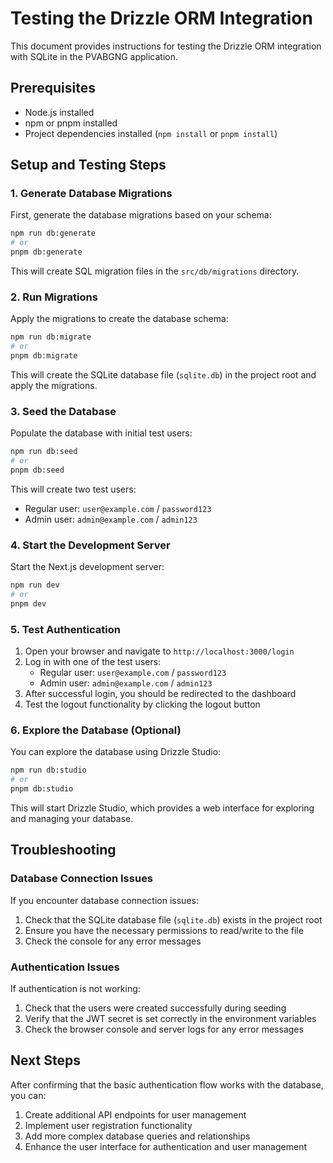 # Testing the Drizzle ORM Integration

This document provides instructions for testing the Drizzle ORM integration with SQLite in the PVABGNG application.

## Prerequisites

- Node.js installed
- npm or pnpm installed
- Project dependencies installed (`npm install` or `pnpm install`)

## Setup and Testing Steps

### 1. Generate Database Migrations

First, generate the database migrations based on your schema:

```bash
npm run db:generate
# or
pnpm db:generate
```

This will create SQL migration files in the `src/db/migrations` directory.

### 2. Run Migrations

Apply the migrations to create the database schema:

```bash
npm run db:migrate
# or
pnpm db:migrate
```

This will create the SQLite database file (`sqlite.db`) in the project root and apply the migrations.

### 3. Seed the Database

Populate the database with initial test users:

```bash
npm run db:seed
# or
pnpm db:seed
```

This will create two test users:
- Regular user: `user@example.com` / `password123`
- Admin user: `admin@example.com` / `admin123`

### 4. Start the Development Server

Start the Next.js development server:

```bash
npm run dev
# or
pnpm dev
```

### 5. Test Authentication

1. Open your browser and navigate to `http://localhost:3000/login`
2. Log in with one of the test users:
   - Regular user: `user@example.com` / `password123`
   - Admin user: `admin@example.com` / `admin123`
3. After successful login, you should be redirected to the dashboard
4. Test the logout functionality by clicking the logout button

### 6. Explore the Database (Optional)

You can explore the database using Drizzle Studio:

```bash
npm run db:studio
# or
pnpm db:studio
```

This will start Drizzle Studio, which provides a web interface for exploring and managing your database.

## Troubleshooting

### Database Connection Issues

If you encounter database connection issues:

1. Check that the SQLite database file (`sqlite.db`) exists in the project root
2. Ensure you have the necessary permissions to read/write to the file
3. Check the console for any error messages

### Authentication Issues

If authentication is not working:

1. Check that the users were created successfully during seeding
2. Verify that the JWT secret is set correctly in the environment variables
3. Check the browser console and server logs for any error messages

## Next Steps

After confirming that the basic authentication flow works with the database, you can:

1. Create additional API endpoints for user management
2. Implement user registration functionality
3. Add more complex database queries and relationships
4. Enhance the user interface for authentication and user management